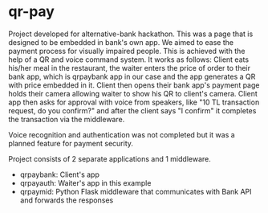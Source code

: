 # qr-pay
Project developed for alternative-bank hackathon. This was a page that is designed to be embedded in bank's own app. We aimed to ease the payment process for visually impaired people. This is achieved with the help of a QR and voice command system. It works as follows: Client eats his/her meal in the restaurant, the waiter enters the price of order to their bank app, which is qrpaybank app in our case and the app generates a QR with price embedded in it. Client then opens their bank app's payment page holds their camera allowing waiter to show his QR to client's camera. Client app then asks for approval with voice from speakers, like "10 TL transaction request, do you confirm?" and after the client says "I confirm" it completes the transaction via the middleware.

Voice recognition and authentication was not completed but it was a planned feature for payment security. 

Project consists of 2 separate applications and 1 middleware. 
* qrpaybank: Client's app
* qrpayauth: Waiter's app in this example
* qrpaymid: Python Flask middleware that communicates with Bank API and forwards the responses
